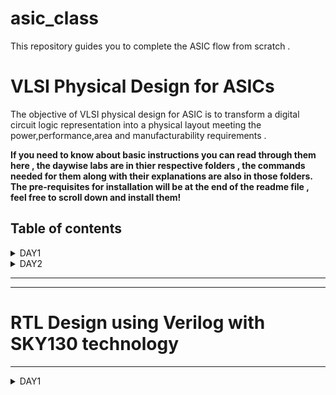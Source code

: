 # asic_class

This repository guides you to complete the ASIC flow from scratch .
# VLSI Physical Design for ASICs 

The objective of VLSI physical design for ASIC is to transform a digital circuit logic representation into a physical layout meeting the power,performance,area and manufacturability requirements .


**If you need to know about basic instructions you can read through them here , the daywise labs are in thier respective folders , the commands needed for them along with their explanations are also in those folders. The pre-requisites for installation will be at the end of the readme file , feel free to scroll down and install them!**


## Table of contents 
<details>
 <summary> DAY1 </summary>


### DAY1
********
*Introduction to RISCV ISA and GNU Compiler Toolchain*


Basic keywords you need to know before proceeding :

* *ISA*
   - An ISA or the Instruction Set Architecture is part of the abstract model of the computer that defines how the CPU is controlled by the software . It acts as an interface between the hardware and the software,specifying both what the processor is capable of doing as well how it gets done.
 
 
* *RISC-V*
   - RISC-V is a versatile and open ISA that promotes collaboration and innovation in processor design and development.
  

* *Compiler*
   - A compiler is a software tool  that translates high-level programming code into machine code that can be executed directly by a computer's hardware .
 
 
* *Assembler*
   - A program or tool that translates assembly language code into machine code that can be executed by a computer's cpu.
 
* *ALP*
   - Assembly language is a low level programming lnguage that is closely related to the architecture of specificcomputer's cpu .
 
 
* *HDL*
   - Hardware Description language used for designing and describing digital hardware circuits . 
    - Eg: Verilog , System Verilog,VHDL
 
 
* *GDS*
   - Graphic data system: GDSII files contain information about the geometric shapes, layers, masks, and other essential details that make up the physical layout of a chip.
 
 
 
 
 
### Basic pre-requisites to be installed in your system and installation of the tool 
***********

```
sudo apt update 
sudo apt upgrade 

git clone https://github.com/kunalg123/riscv_workshop_collaterals.git

cd riscv_workshop_collaterals

chmod +x run.sh
 
./run.sh
```

## 1. Create a simple C program that calculates sum from 1 to N
**********



Compile it using C compiler 
 ```
 gcc sum1.c -o sum1.o
 ./sum1.o
 
 ```
 
![sum o](https://github.com/AdrikaMohanty/asic_class/assets/84654826/d9aa2424-8b57-4c4d-9943-7cc6ceb5dc3f)


Compiling using riscv compiler :
```
riscv64-unknown-elf-gcc -O1 -mabi=lp64 -march=rv64i -o sum1.o sum1.c

```
*********


+ ```O<number>```: refers to the level of optimization 
+ ```-mabi```:  specifies the ABI to be used during code generation according to the requirements 
+ ```-march```:  specifies target architecture 

*To view the disassembled ALP code*:

```riscv64-unknown-elf-objdump -d sum1.o```

* use the command ```riscv64-unknown-elf-objdump -d 1_to_N.o | less```
* use /instance to search for instance 
* press enter 
  *Main when used O1 optimisation*

![O1opt](https://github.com/AdrikaMohanty/asic_class/assets/84654826/c36f002f-05f4-4d8c-8a43-c7ed45b3b08b)

now use Ofast optimization :

![Ofast](https://github.com/AdrikaMohanty/asic_class/assets/84654826/0a345e54-7a30-4e6b-9d9c-dd24d132a2dd)

after using the spike debugger we can see line by line execution of the code :

```until pc 0 100b0```: tells until where it should execute and stop
after that press enter for line by line execution .
Here I have showed with the sp values :

![bfr_aftr_sp](https://github.com/AdrikaMohanty/asic_class/assets/84654826/b70770eb-d862-4332-8345-f5d038740293)




## 2. Write a program to display the max and min 64 bit signed number and max 64 bit unsigned numbers:



![Screenshot from 2023-08-21 15-19-41](https://github.com/AdrikaMohanty/asic_class/assets/84654826/b24b9f68-587f-4fb5-8cab-11938652baec)


</details>

<details>
 <summary>DAY2</summary>

 ### DAY2

### ABI: Application Binary Interface

Interface is the appearance provided to the user.
Given an application to run on hardware, there are multiple interface in between for it to run on hardware , this is done by application binary interface.
Given below is a pictorial representation of how from an application to hardware everything is interfaced 

![image](https://github.com/AdrikaMohanty/asic_class/assets/84654826/2b904f1d-a159-42f1-bd2c-13ca4d2802a1)

+ The parts of ISA that are accessible to User: User ISA
+ The parts of ISA accessible to the OS: system ISA
+ The access is done using system calls
+ The ABI accesses the system via *Registers*.

### ABI Names :
+ Specific name through which you can access the internal registers of the risc-v CPU core .
+ The ABI names and their corresponding usage are given below :
  ![image](https://github.com/AdrikaMohanty/asic_class/assets/84654826/47f643d1-b3fb-4ece-93c9-dca4b3fb5d0b)

### Base integer instructions :
*RISCV belongs to the little endian memory addressing system*
There are 47 base instructions present in RISC-V ISA 

1. R-type (Register type ):
   They operate on registers and have fixed format for their operands

2. I - types (Immediate type):
   These instructions have an immediate operand and one register operand.

3. S-type (Store-type):
   These instructions are used for storing values from registers to memory.

4. B-type (Branch-type):
   These instructions perform conditional branching based on comparisons.

5. U-type(Upper Immediate Type):
   Have a larger immediate field for encoding larger constants.

6. J-type (Jump type):
   Used for unconditional jumps and functional calls.


-------------

## Simulation of a C program using ABI function call and execution 
**********
![sum_cust](https://github.com/AdrikaMohanty/asic_class/assets/84654826/40a47d17-36a8-4434-93ea-cafc90954cd7)


 ![sum_cust_obj](https://github.com/AdrikaMohanty/asic_class/assets/84654826/55b7e09c-9e8e-4a8d-98ce-dfb9681644d5)

</details>
 
________________________________
____________________________________

# RTL Design using Verilog with SKY130 technology

_______________

<details>
 <summary>DAY1 </summary>
 Intoduction to iverilog , Design and testbench using verilog 

 Design : Verilog code that is intended to functionally meet the required specifications 
 Test bench : Setup to apply the stimulus to design , basically to verify if the design is working properly .
 
 
 How the testbench works :

 ![Screenshot from 2023-08-31 21-03-04](https://github.com/AdrikaMohanty/asic_class/assets/84654826/01a484aa-5844-47ac-a553-1d96757e9e2a)

Output of simulator is a VCD (value change dump ) 
To view the waveform we use gtk wave in which we can observe for the  change in input how the output changes 


 ![Screenshot from 2023-08-31 21-08-20](https://github.com/AdrikaMohanty/asic_class/assets/84654826/58c02483-2245-45b0-a46f-caa4bd19472a)




 
### LAB 1:

Installing prerequisite , git cloning and running the iverilog file 

VSD directory 
```mkdir vsd```

```cd vsd```

```git clone https://github.com/kunalg123/sky130RTLDesignAndSynthesisWorkshop.git```

You can go into the directory and explore the files , typing ```ls``` will give all the files in the directory .

The directory ```verilog_files``` has several verilog files example , for starters we will be loading and getting wave form for a mux .

```iverilog good_mux.v tb_good_mux.v```

This will compile the verilog file and test bench .

the output will be a vcd file , you can see it by typing ```./a.out```

To get the waveform type the below command 

```gtkwave tb_good_mux.vcd```

Common commands to compile the code and get the waveform :

``` iverilog filename.v filename_tb.v```

```gtkwave filename_tb.vcd```

![Screenshot from 2023-08-31 21-31-15](https://github.com/AdrikaMohanty/asic_class/assets/84654826/683e1a5d-9091-4459-b993-8d64dfcbda33)

![Screenshot from 2023-08-31 21-33-26](https://github.com/AdrikaMohanty/asic_class/assets/84654826/3c3eaa3f-7ec1-40c4-9328-4aaaa66fca23)

We can observe when sel line is low i0 is copied to y and sel is high i1 is copied to y .

### LAB 2:

Code of testbench and design module 


timescale 1ns / 1ps
module tb_good_mux;
	// Inputs
	reg i0,i1,sel;
	// Outputs
	wire y;

        // Instantiate the Unit Under Test (UUT)
	good_mux uut (
		.sel(sel),
		.i0(i0),
		.i1(i1),
		.y(y)
	);

	initial begin
	$dumpfile("tb_good_mux.vcd");
	$dumpvars(0,tb_good_mux);
	// Initialize Inputs
	sel = 0;
	i0 = 0;
	i1 = 0;
	#300 $finish;
	end

always #75 sel = ~sel;
always #10 i0 = ~i0;
always #55 i1 = ~i1;
endmodule

Design module :

module good_mux (input i0 , input i1 , input sel , output reg y);
always @ (*)
begin
	if(sel)
		y <= i1;
	else 
		y <= i0;
end
endmodule


## Introduction to yosys :

+ Yosys is a synthesizer 
+ Synthesis is the process of converting the RTL to netlist .
  ![Screenshot from 2023-08-31 21-50-20](https://github.com/AdrikaMohanty/asic_class/assets/84654826/7e02c685-67d8-4250-9106-6b507a681302)

  
 + With the ```write_verilog``` command it gives the netlist in terms of standard cells .
 + The netlist is the representation of the designs in terms of standard cells present in the ``` .lib``` file .


## Introduction to logic synthesis :

+ Logic synthesis :The design written in Verilog or VHDL is converted in to netlist .
+ .lib : This contains the standard cells to implement any boolean logic functionalities .

### Why do you need different flavours of gates ?
To achieve max clock speed and the least delay , we need to have various flavours of gates .
For ex to have no HOLD delays we need to have slower cells , hence we need to have different flavours of gates , slow as well as fast cells !
+ To charge/ discharge the capcitance we need transistors , these transistors decide the delays .
+ Wider transistors have lesser delay but consume more area and power
+ Narrow transistors have more delay but consume less area and performance .
+ Speed is a tradeoff with power and area .

Therefore the selection of cells for synthesiser should be done carefully , this selection is given as guidance to the synthesizer in terms of "constraints" .

### Yosys lab :


</details>

